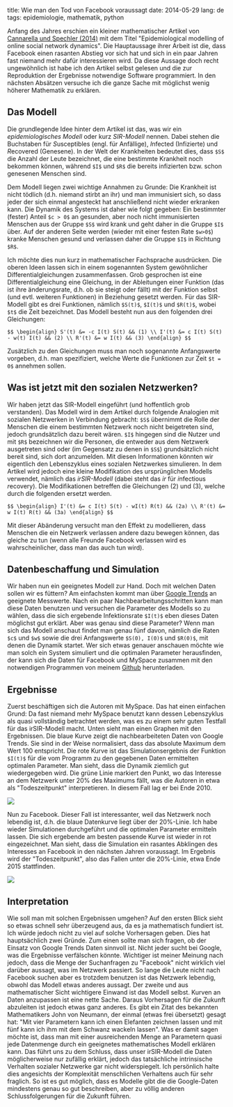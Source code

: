 title: Wie man den Tod von Facebook voraussagt
date: 2014-05-29
lang: de
tags: epidemiologie, mathematik, python

Anfang des Jahres erschien ein kleiner mathematischer Artikel von [Cannarella und Spechler (2014)][CS14] mit dem Titel &quot;Epidemiological modelling of online social network dynamics&quot;. Die Hauptaussage ihrer Arbeit ist die, dass Facebook einen rasanten Abstieg vor sich hat und sich in ein paar Jahren fast niemand mehr dafür interessieren wird. Da diese Aussage doch recht ungewöhnlich ist habe ich den Artikel selbst gelesen und die zur Reproduktion der Ergebnisse notwendige Software programmiert. In den nächsten Absätzen versuche ich die ganze Sache mit möglichst wenig höherer Mathematik zu erklären.

## Das Modell

Die grundlegende Idee hinter dem Artikel ist das, was wir ein *epidemiologisches Modell* oder kurz *SIR-Modell* nennen. Dabei stehen die Buchstaben für *S*usceptibles (engl. für Anfällige), *I*nfected (Infizierte) und *R*ecovered (Genesene). In der Welt der Krankheiten bedeutet dies, dass `$S$` die Anzahl der Leute bezeichnet, die eine bestimmte Krankheit noch bekommen können, während `$I$` und `$R$` die bereits infizierten bzw. schon genesenen Menschen sind.

Dem Modell liegen zwei wichtige Annahmen zu Grunde: Die Krankheit ist nicht tödlich (d.h. niemand stirbt an ihr) und man immunisiert sich, so dass jeder der sich einmal angesteckt hat anschließend nicht wieder erkranken kann. Die Dynamik des Systems ist daher wie folgt gegeben: Ein bestimmter (fester) Anteil `$c > 0$` an gesunden, aber noch nicht immunisierten Menschen aus der Gruppe `$S$` wird krank und geht daher in die Gruppe `$I$` über. Auf der anderen Seite werden (wieder mit einer festen Rate `$w>0$`) kranke Menschen gesund und verlassen daher die Gruppe `$I$` in Richtung `$R$`.

Ich möchte dies nun kurz in mathematischer Fachsprache ausdrücken. Die oberen Ideen lassen sich in einem sogenannten System gewöhnlicher Differentialgleichungen zusammenfassen. Grob gesprochen ist eine Differentialgleichung eine Gleichung, in der Ableitungen einer Funktion (das ist ihre änderungsrate, d.h. ob sie steigt oder fällt) mit der Funktion selbst (und evtl. weiteren Funktionen) in Beziehung gesetzt werden. Für das SIR-Modell gibt es drei Funktionen, nämlich `$S(t)$`, `$I(t)$` und `$R(t)$`, wobei `$t$` die Zeit bezeichnet. Das Modell besteht nun aus den folgenden drei Gleichungen:

`$$
\begin{align}
	S'(t) &= -c I(t) S(t) && (1) \\
	I'(t) &= c I(t) S(t) - w(t) I(t) && (2) \\
	R'(t) &= w I(t) && (3)
\end{align}
$$`

Zusätzlich zu den Gleichungen muss man noch sogenannte Anfangswerte vorgeben, d.h. man spezifiziert, welche Werte die Funktionen zur Zeit `$t = 0$` annehmen sollen.

## Was ist jetzt mit den sozialen Netzwerken?

Wir haben jetzt das SIR-Modell eingeführt (und hoffentlich grob verstanden). Das Modell wird in dem Artikel durch folgende Analogien mit sozialen Netzwerken in Verbindung gebracht: `$S$` übernimmt die Rolle der Menschen die einem bestimmten Netzwerk noch nicht beigetreten sind, jedoch grundsätzlich dazu bereit wären. `$I$` hingegen sind die Nutzer und mit `$R$`  bezeichnen wir die Personen, die entweder aus dem Netzwerk ausgetreten sind oder (im Gegensatz zu denen in `$S$`) grundsätzlich nicht bereit sind, sich dort anzumelden. Mit diesen Informationen könnten wir eigentlich den Lebenszyklus eines sozialen Netzwerkes simulieren. In dem Artikel wird jedoch eine kleine Modifikation des ursprünglichen Modells verwendet, nämlich das *irSIR-Modell* (dabei steht das *ir* für *i*nfectious *r*ecovery). Die Modifikationen betreffen die Gleichungen (2) und (3), welche durch die folgenden ersetzt werden.

`$$
\begin{align}
	I'(t) &= c I(t) S(t) - wI(t) R(t) && (2a) \\
	R'(t) &= w I(t) R(t) && (3a)
\end{align}
$$`

Mit dieser Abänderung versucht man den Effekt zu modellieren, dass Menschen die ein Netzwerk verlassen andere dazu bewegen können, das gleiche zu tun (wenn alle Freunde Facebook verlassen wird es wahrscheinlicher, dass man das auch tun wird).

## Datenbeschaffung und Simulation

Wir haben nun ein geeignetes Modell zur Hand. Doch mit welchen Daten sollen wir es füttern? Am einfachsten kommt man über [Google Trends][googletrends] an geeignete Messwerte. Nach ein paar Nachbearbeitungsschritten kann man diese Daten benutzen und versuchen die Parameter des Modells so zu wählen, dass die sich ergebende Infektionsrate `$I(t)$` eben dieses Daten möglichst gut erklärt. Aber was genau sind diese Parameter? Wenn man sich das Modell anschaut findet man genau fünf davon, nämlich die Raten `$c$` und `$w$` sowie die drei Anfangswerte `$S(0), I(0)$` und `$R(0)$`, mit denen die Dynamik startet. Wer sich etwas genauer anschauen möchte wie man solch ein System simuliert und die optimalen Parameter herausfinden, der kann sich die Daten für Facebook und MySpace zusammen mit den notwendigen Programmen von meinem [Github][github-social] herunterladen.

## Ergebnisse

Zuerst beschäftigen sich die Autoren mit MySpace. Das hat einen einfachen Grund: Da fast niemand mehr MySpace benutzt kann dessen Lebenszyklus als quasi vollständig betrachtet werden, was es zu einem sehr guten Testfall für das irSIR-Modell macht. Unten sieht man einen Graphen mit den Ergebnissen. Die blaue Kurve zeigt die nachbearbeiteten Daten von Google Trends. Sie sind in der Weise normalisiert, dass das absolute Maximum dem Wert 100 entspricht. Die rote Kurve ist das Simulationsergebnis der Funktion `$I(t)$` für die vom Programm zu den gegebenen Daten ermittelten optimalen Parameter. Man sieht, dass die Dynamik ziemlich gut wiedergegeben wird. Die grüne Linie markiert den Punkt, wo das Interesse an dem Netzwerk unter 20% des Maximums fällt, was die Autoren in etwa als &quot;Todeszeitpunkt&quot; interpretieren. In diesem Fall lag er bei Ende 2010.

![][myspace]

Nun zu Facebook. Dieser Fall ist interessanter, weil das Netzwerk noch lebendig ist, d.h. die blaue Datenkurve liegt über der 20%-Linie. Ich habe wieder Simulationen durchgeführt und die optimalen Parameter ermitteln lassen. Die sich ergebende am besten passende Kurve ist wieder in rot eingezeichnet. Man sieht, dass die Simulation ein rasantes Abklingen des Interesses an Facebook in den nächsten Jahren voraussagt. Im Ergebnis wird der &quot;Todeszeitpunkt&quot;, also das Fallen unter die 20%-Linie, etwa Ende 2015 stattfinden.

![][facebook]

## Interpretation

Wie soll man mit solchen Ergebnissen umgehen? Auf den ersten Blick sieht so etwas schnell sehr überzeugend aus, da es ja mathematisch fundiert ist. Ich würde jedoch nicht zu viel auf solche Vorhersagen geben. Dies hat hauptsächlich zwei Gründe. Zum einen sollte man sich fragen, ob der Einsatz von Google Trends Daten sinnvoll ist. Nicht jeder sucht bei Google, was die Ergebnisse verfälschen könnte. Wichtiger ist meiner Meinung nach jedoch, dass die Menge der Suchanfragen zu &quot;Facebook&quot; nicht wirklich viel darüber aussagt, was im Netzwerk passiert. So lange die Leute nicht nach Facebook suchen aber es trotzdem benutzen ist das Netzwerk lebendig, obwohl das Modell etwas anderes aussagt. Der zweite und aus mathematischer Sicht wichtigere Einwand ist das Modell selbst. Kurven an Daten anzupassen ist eine nette Sache. Daraus Vorhersagen für die Zukunft abzuleiten ist jedoch etwas ganz anderes. Es gibt ein Zitat des bekannten Mathematikers John von Neumann, der einmal (etwas frei übersetzt) gesagt hat: &quot;Mit vier Parametern kann ich einen Elefanten zeichnen lassen und mit fünf kann ich ihm mit dem Schwanz wackeln lassen&quot;. Was er damit sagen möchte ist, dass man mit einer ausreichenden Menge an Parametern quasi jede Datenmenge durch ein geeignetes mathematisches Modell erklären kann. Das führt uns zu dem Schluss, dass unser irSIR-Modell die Daten möglicherweise nur zufällig erklärt, jedoch das tatsächliche intrinsische Verhalten sozialer Netzwerke gar nicht widerspiegelt. Ich persönlich halte dies angesichts der Komplexität menschlichen Verhaltens auch für sehr fraglich. So ist es gut möglich, dass es Modelle gibt die die Google-Daten mindestens genau so gut beschreiben, aber zu völlig anderen Schlussfolgerungen für die Zukunft führen.


[CS14]: http://arxiv.org/pdf/1401.4208v1.pdf
[facebook]: /files/images/facebook.svg
[github-social]: https://github.com/michaelschaefer/social-network-modelling
[googletrends]: http://trends.google.com/trends/
[myspace]: /files/images/myspace.svg
